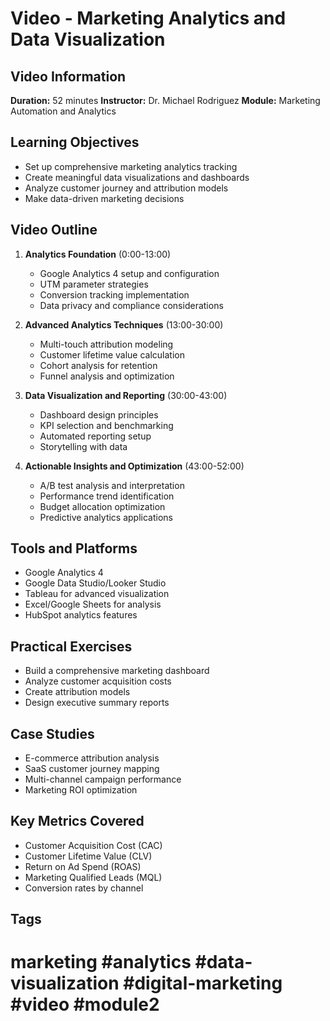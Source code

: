 # Video - Marketing Analytics and Data Visualization

## Video Information

**Duration:** 52 minutes
**Instructor:** Dr. Michael Rodriguez
**Module:** Marketing Automation and Analytics

## Learning Objectives

- Set up comprehensive marketing analytics tracking
- Create meaningful data visualizations and dashboards
- Analyze customer journey and attribution models
- Make data-driven marketing decisions

## Video Outline

1. **Analytics Foundation** (0:00-13:00)
   - Google Analytics 4 setup and configuration
   - UTM parameter strategies
   - Conversion tracking implementation
   - Data privacy and compliance considerations

2. **Advanced Analytics Techniques** (13:00-30:00)
   - Multi-touch attribution modeling
   - Customer lifetime value calculation
   - Cohort analysis for retention
   - Funnel analysis and optimization

3. **Data Visualization and Reporting** (30:00-43:00)
   - Dashboard design principles
   - KPI selection and benchmarking
   - Automated reporting setup
   - Storytelling with data

4. **Actionable Insights and Optimization** (43:00-52:00)
   - A/B test analysis and interpretation
   - Performance trend identification
   - Budget allocation optimization
   - Predictive analytics applications

## Tools and Platforms

- Google Analytics 4
- Google Data Studio/Looker Studio
- Tableau for advanced visualization
- Excel/Google Sheets for analysis
- HubSpot analytics features

## Practical Exercises

- Build a comprehensive marketing dashboard
- Analyze customer acquisition costs
- Create attribution models
- Design executive summary reports

## Case Studies

- E-commerce attribution analysis
- SaaS customer journey mapping
- Multi-channel campaign performance
- Marketing ROI optimization

## Key Metrics Covered

- Customer Acquisition Cost (CAC)
- Customer Lifetime Value (CLV)
- Return on Ad Spend (ROAS)
- Marketing Qualified Leads (MQL)
- Conversion rates by channel

## Tags

# marketing #analytics #data-visualization #digital-marketing #video #module2
